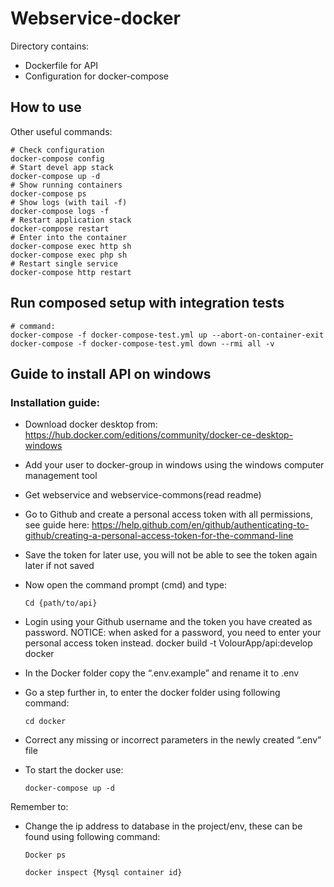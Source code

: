 # Webservice-docker

Directory contains:

- Dockerfile for API
- Configuration for docker-compose

## How to use

Other useful commands:

```shell
# Check configuration
docker-compose config
# Start devel app stack
docker-compose up -d
# Show running containers
docker-compose ps
# Show logs (with tail -f)
docker-compose logs -f
# Restart application stack
docker-compose restart
# Enter into the container
docker-compose exec http sh
docker-compose exec php sh
# Restart single service
docker-compose http restart
```

## Run composed setup with integration tests
```
# command:
docker-compose -f docker-compose-test.yml up --abort-on-container-exit
docker-compose -f docker-compose-test.yml down --rmi all -v
```



## Guide to install API on windows 

### Installation guide:
- Download docker desktop from: https://hub.docker.com/editions/community/docker-ce-desktop-windows
- Add your user to docker-group in windows using the windows computer management tool
- Get webservice and webservice-commons(read readme)
- Go to Github and create a personal access token with all permissions, see guide here: https://help.github.com/en/github/authenticating-to-github/creating-a-personal-access-token-for-the-command-line
- Save the token for later use, you will not be able to see the token again later if not saved
- Now open the command prompt (cmd) and type:
    
   `Cd {path/to/api}`
   
- Login using your Github username and the token you have created as password. NOTICE: when asked for a password, you need to enter your personal access token instead.
    docker build -t VolourApp/api:develop docker
- In the Docker folder copy the “.env.example” and rename it to .env
- Go a step further in, to enter the docker folder using following command:
 
  `cd docker`
- Correct any missing or incorrect parameters in the newly created “.env” file
    
- To start the docker use:

    `docker-compose up -d`
    
Remember to:
- Change the ip address to database in the project/env, these can be found using following command:

    `Docker ps`
    
    `docker inspect {Mysql container id}`
